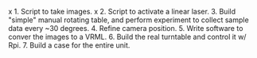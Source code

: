 x 1. Script to take images.
x 2. Script to activate a linear laser.
3. Build "simple" manual rotating table, and perform experiment to collect sample data every ~30 degrees.
4. Refine camera position.
5. Write software to conver the images to a VRML.
6. Build the real turntable and control it w/ Rpi.
7. Build a case for the entire unit.
